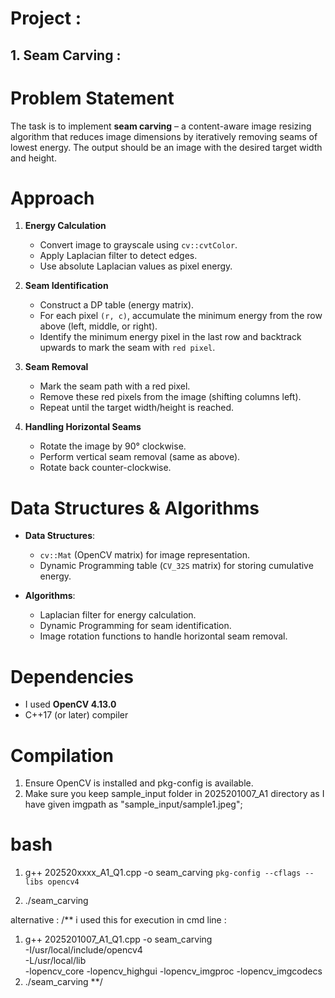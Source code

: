 # Project :
## 1. Seam Carving  :

# Problem Statement  
The task is to implement **seam carving** – a content-aware image resizing algorithm that reduces image dimensions by iteratively removing seams of lowest energy. The output should be an image with the desired target width and height.  

# Approach  

1. **Energy Calculation**  
   - Convert image to grayscale using `cv::cvtColor`.  
   - Apply Laplacian filter to detect edges.  
   - Use absolute Laplacian values as pixel energy.  

2. **Seam Identification**  
   - Construct a DP table (energy matrix).  
   - For each pixel `(r, c)`, accumulate the minimum energy from the row above (left, middle, or right).  
   - Identify the minimum energy pixel in the last row and backtrack upwards to mark the seam with `red pixel`.  

3. **Seam Removal**  
   - Mark the seam path with a red pixel.  
   - Remove these red pixels from the image (shifting columns left).  
   - Repeat until the target width/height is reached.  

4. **Handling Horizontal Seams**  
   - Rotate the image by 90° clockwise.  
   - Perform vertical seam removal (same as above).  
   - Rotate back counter-clockwise.  

# Data Structures & Algorithms  
- **Data Structures**:  
  - `cv::Mat` (OpenCV matrix) for image representation.  
  - Dynamic Programming table (`CV_32S` matrix) for storing cumulative energy.  

- **Algorithms**:  
  - Laplacian filter for energy calculation.  
  - Dynamic Programming for seam identification.  
  - Image rotation functions to handle horizontal seam removal.  

# Dependencies  
- I used **OpenCV 4.13.0**  
- C++17 (or later) compiler  

# Compilation  

1. Ensure OpenCV is installed and pkg-config is available.  
2. Make sure you keep sample_input folder in 2025201007_A1 directory 
as I have given imgpath as "sample_input/sample1.jpeg";

# bash
1. g++ 202520xxxx_A1_Q1.cpp -o seam_carving `pkg-config --cflags --libs opencv4`

2. ./seam_carving

alternative : /** i used this for execution in cmd line :

1. g++ 2025201007_A1_Q1.cpp -o seam_carving \
    -I/usr/local/include/opencv4 \
    -L/usr/local/lib \
    -lopencv_core -lopencv_highgui -lopencv_imgproc -lopencv_imgcodecs 
2. ./seam_carving
    **/
